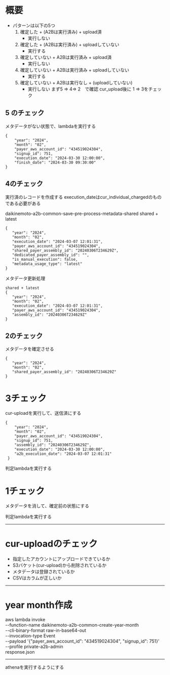 # 概要
- パターンは以下の5つ
    1. 確定した + (A2Bは実行済み) + upload済
        - 実行しない
    2.  確定した + (A2Bは実行済み) + uploadしていない
        - 実行する
    3.  確定していない + A2Bは実行済み + upload済
        - 実行しない
    4. 確定していない + A2Bは実行済み + uploadしていない 
        - 実行する
    5.  確定していない + A2Bは実行なし + (uploadしていない)
        - 実行しない
まず5 => 4=> 2　で確認
cur_upload後に 1 => 3をチェック

## 5 のチェック
メタデータがない状態で、lambdaを実行する
```
{
    "year": "2024",
    "month": "02",
    "payer_aws_account_id": "434519024304", 
    "signup_id": 751,
    "execution_date": "2024-03-30 12:00:00",
    "finish_date": "2024-03-30 09:30:00"
}
```

## 4のチェック
実行済のレコードを作成する
execution_dateはcur_individual_chargedのものである必要がある

daikinemoto-a2b-common-save-pre-process-metadata-shared
shared + latest
```
{
   "year": "2024",
   "month": "02",
   "execution_date": "2024-03-07 12:01:31",
   "payer_aws_account_id": "434519024304",
   "shared_payer_assembly_id": "20240306T234629Z",
   "dedicated_payer_assembly_id": "",
   "is_manual_execution": false,
   "metadata_usage_type": "latest"
}
```

メタデータ更新処理
```
shared + latest
{
   "year": "2024",
   "month": "02",
   "execution_date": "2024-03-07 12:01:31",
   "payer_aws_account_id": "434519024304",
   "assembly_id": "20240306T234629Z"
}
```

## 2のチェック
メタデータを確定させる
```
{
   "year": "2024",
   "month": "02",
   "shared_payer_assembly_id": "20240306T234629Z"
}

```


# 3チェック
cur-uploadを実行して、送信済にする
```
{
    "year": "2024", 
    "month": "02", 
    "payer_aws_account_id": "434519024304", 
    "signup_id": 751, 
    "assembly_id": "20240306T234629Z", 
    "execution_date": "2024-03-30 12:00:00", 
    "a2b_execution_date": "2024-03-07 12:01:31"
 }
```

判定lambdaを実行する

# 1チェック
メタデータを消して、確定前の状態にする

判定lambdaを実行する



---
# cur-uploadのチェック
- 指定したアカウントにアップロードできているか
- S3バケット(cur-upload)から削除されているか
- メタデータは登録されているか
- CSVはカラムが正しいか


---
# year month作成
aws lambda invoke \
    --function-name daikinemoto-a2b-common-create-year-month \
    --cli-binary-format raw-in-base64-out \
    --invocation-type Event \
    --payload '{"payer_aws_account_id": "434519024304", "signup_id": 751}' \
    --profile private-a2b-admin \
    response.json




---
athenaを実行するようにする


